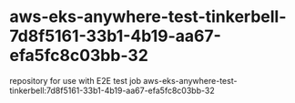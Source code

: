 # aws-eks-anywhere-test-tinkerbell-7d8f5161-33b1-4b19-aa67-efa5fc8c03bb-32
repository for use with E2E test job aws-eks-anywhere-test-tinkerbell:7d8f5161-33b1-4b19-aa67-efa5fc8c03bb-32
